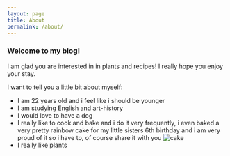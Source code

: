 ```yaml
---
layout: page
title: About
permalink: /about/
---
```


### Welcome to my blog! 

I am glad you are interested in in plants and recipes! 
I really hope you enjoy your stay. 

I want to tell you a little bit about myself:
* I am 22 years old and i feel like i should be younger
* I am studying English and art-history 
* I would love to have a dog
* I really like to cook and bake and i do it very frequently, i even baked a very pretty rainbow cake for my little sisters 6th birthday and i am very proud of it so i have to, of course share it with you
 ![cake](https://user-images.githubusercontent.com/96064736/150767778-460c19a0-87e7-4f0c-8cd7-90034871a937.png)
* I really like plants





[jekyll-organization]: https://github.com/jekyll
